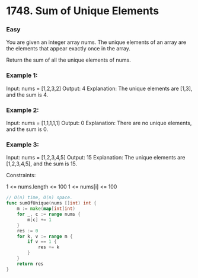 # 1748. Sum of Unique Elements

### Easy

You are given an integer array nums. The unique elements of an array are the elements that appear exactly once in the array.

Return the sum of all the unique elements of nums.

### Example 1:

Input: nums = [1,2,3,2]
Output: 4
Explanation: The unique elements are [1,3], and the sum is 4.

### Example 2:

Input: nums = [1,1,1,1,1]
Output: 0
Explanation: There are no unique elements, and the sum is 0.

### Example 3:

Input: nums = [1,2,3,4,5]
Output: 15
Explanation: The unique elements are [1,2,3,4,5], and the sum is 15.

Constraints:

1 <= nums.length <= 100
1 <= nums[i] <= 100

```go
// O(n) time, O(n) space.
func sumOfUnique(nums []int) int {
	m := make(map[int]int)
	for _, c := range nums {
		m[c] += 1
	}
	res := 0
	for k, v := range m {
		if v == 1 {
			res += k
		}
	}
	return res
}
```